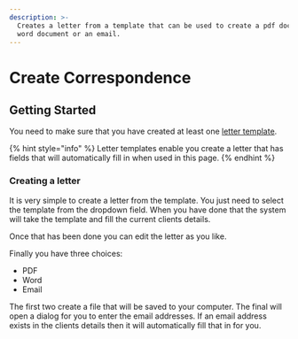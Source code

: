 ```yaml
---
description: >-
  Creates a letter from a template that can be used to create a pdf document,
  word document or an email.
---
```


# Create Correspondence

## Getting Started

You need to make sure that you have created  at least one [letter template](../../settings/letter-templates.md).

{% hint style="info" %}
 Letter templates enable you create a letter that has fields that will automatically fill in when used in this page.
{% endhint %}

### Creating a letter

It is very simple to create a letter from the template. You just need to select the template from the dropdown field. When you have done that the system will take the template and fill the current clients details. 

Once that has been done you can edit the letter as you like.

Finally you have three choices:

* PDF
* Word
* Email

The first two create a file that will be saved to your computer. The final will open a dialog for you to enter the email addresses. If an email address exists in the clients details then it will automatically fill that in for you.



